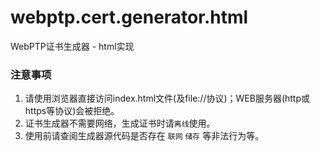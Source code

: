 # webptp.cert.generator.html
WebPTP证书生成器 - html实现

### 注意事项
1. 请使用浏览器直接访问index.html文件(及file://协议)；WEB服务器(http或https等协议)会被拒绝。
2. 证书生成器不需要网络，生成证书时请`离线`使用。
3. 使用前请查阅生成器源代码是否存在 `联网` `储存` 等非法行为等。
